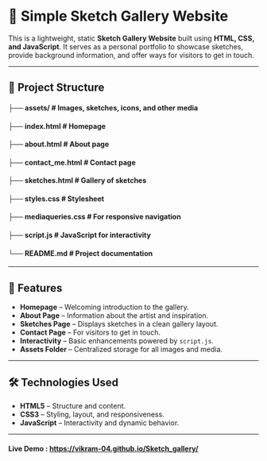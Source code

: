 # 🎨 Simple Sketch Gallery Website

This is a lightweight, static **Sketch Gallery Website** built using **HTML, CSS, and JavaScript**. It serves as a personal portfolio to showcase sketches, provide background information, and offer ways for visitors to get in touch.

---

## 📂 Project Structure

#### ├── assets/ # Images, sketches, icons, and other media

#### ├── index.html # Homepage

#### ├── about.html # About page

#### ├── contact_me.html # Contact page

#### ├── sketches.html # Gallery of sketches

#### ├── styles.css # Stylesheet

#### ├── mediaqueries.css # For responsive navigation

#### ├── script.js # JavaScript for interactivity

#### └── README.md # Project documentation

---

## 🚀 Features

- **Homepage** – Welcoming introduction to the gallery.
- **About Page** – Information about the artist and inspiration.
- **Sketches Page** – Displays sketches in a clean gallery layout.
- **Contact Page** – For visitors to get in touch.
- **Interactivity** – Basic enhancements powered by `script.js`.
- **Assets Folder** – Centralized storage for all images and media.

---

## 🛠️ Technologies Used

- **HTML5** – Structure and content.
- **CSS3** – Styling, layout, and responsiveness.
- **JavaScript** – Interactivity and dynamic behavior.

---

#### Live Demo : https://vikram-04.github.io/Sketch_gallery/
